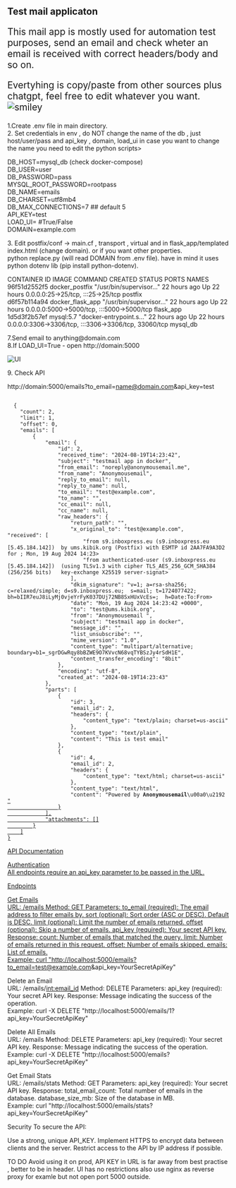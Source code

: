 <h2>Test mail applicaton</h2>
<p style="font-size: 1.5em;">This mail app is mostly used for automation test purposes, send an email and check wheter an email is received with correct headers/body and so on.
</p>
<p style="font-size: 1.5em;">Evertyhing is copy/paste from other sources plus chatgpt, feel free to edit whatever you want. <img src="https://html5-editor.net/images/smiley.png" alt="smiley" /></p>

1.Create .env file in main directory.<br>
2. Set credentials in env , do NOT change the name of the db , just host/user/pass and api_key , domain, load_ui in case you want to change the name you need to edit the python scripts> <br>
<p>
DB_HOST=mysql_db (check docker-compose)<br>
DB_USER=user<br>
DB_PASSWORD=pass<br>
MYSQL_ROOT_PASSWORD=rootpass<br>
DB_NAME=emails<br>
DB_CHARSET=utf8mb4<br>
DB_MAX_CONNECTIONS=7 ## default 5<br>
API_KEY=test<br>
LOAD_UI= #True/False<br>
DOMAIN=example.com<br>
  <p>
  3. Edit  postfix/conf -> main.cf , transport , virtual and in flask_app/templated index.html (change domain). or if you want other properties.<br
4. Use replece.py script to edit/change domain in all the needed files - > python replace.py (will read DOMAIN from .env file). have in mind it uses python dotenv lib (pip install python-dotenv).<br
5. Install docker/docker-compose or podman(not tested with podman).<br
6. Run docker-compose up -d<br>
    <p>
CONTAINER ID   IMAGE                          COMMAND                  CREATED        STATUS        PORTS                                                  NAMES<br>
96f51d2552f5   docker_postfix     "/usr/bin/supervisor…"   22 hours ago   Up 22 hours   0.0.0.0:25->25/tcp, :::25->25/tcp                      postfix <br>
d6f57b114a94   docker_flask_app   "/usr/bin/supervisor…"   22 hours ago   Up 22 hours   0.0.0.0:5000->5000/tcp, :::5000->5000/tcp              flask_app<br>
1d5d3f2b57ef   mysql:5.7                      "docker-entrypoint.s…"   22 hours ago   Up 22 hours   0.0.0.0:3306->3306/tcp, :::3306->3306/tcp, 33060/tcp   mysql_db<br>
      <p>
7.Send email to anything@domain.com<br>
8.If LOAD_UI=True - open http://domain:5000<br>


![UI](https://github.com/user-attachments/assets/dfe43e47-68a8-492e-8e27-47c588c90b71)

 <p>
9. Check API<br>

 

http://domain:5000/emails?to_email=name@domain.com&api_key=test
<p>
<code>
  {
    "count": 2,
    "limit": 1,
    "offset": 0,
    "emails": [
        {
            "email": {
                "id": 2,
                "received_time": "2024-08-19T14:23:42",
                "subject": "testmail app in docker",
                "from_email": "noreply@anonymousemail.me",
                "from_name": "Anonymousemail",
                "reply_to_email": null,
                "reply_to_name": null,
                "to_email": "test@example.com",
                "to_name": "",
                "cc_email": null,
                "cc_name": null,
                "raw_headers": {
                    "return_path": "<noreply@anonymousemail.me>",
                    "x_original_to": "test@example.com",
"received": [
                        "from s9.inboxpress.eu (s9.inboxpress.eu [5.45.184.142])  by ums.kibik.org (Postfix) with ESMTP id 2AA7FA9A3D2  for <test@ums.kibik.org>; Mon, 19 Aug 2024 14:23>
                        "from authenticated-user (s9.inboxpress.eu [5.45.184.142])  (using TLSv1.3 with cipher TLS_AES_256_GCM_SHA384 (256/256 bits)   key-exchange X25519 server-signat>
                    ],
                    "dkim_signature": "v=1; a=rsa-sha256; c=relaxed/simple; d=s9.inboxpress.eu;  s=mail; t=1724077422;  bh=bIIR7euJ8iLyMj0vjeYrFyK037DUj72NB8SxHUxVcEs=;  h=Date:To:From>
                    "date": "Mon, 19 Aug 2024 14:23:42 +0000",
                    "to": "test@ums.kibik.org",
                    "from": "Anonymousemail <noreply@anonymousemail.me>",
                    "subject": "testmail app in docker",
                    "message_id": "<e543dc60e85e17526a72240221f7a878@anonymousemail.me>",
                    "list_unsubscribe": "<https://anonymousemail.me/unsubscribe.php?uid=VVRYejQrYkJVOHdOQzJYSkdvZ05UQ2xFL3ozSFI0VVdxUGI5TWFLTlVzRT0=>",
                    "mime_version": "1.0",
                    "content_type": "multipart/alternative;  boundary=b1=_sgrDGwRqy8bBZWE9O7KVvcN68vqTYBSzJy4rSdH1E",
                    "content_transfer_encoding": "8bit"
                },
                "encoding": "utf-8",
                "created_at": "2024-08-19T14:23:43"
            },
            "parts": [
                {
                    "id": 3,
                    "email_id": 2,
                    "headers": {
                        "content_type": "text/plain; charset=us-ascii"
                    },
                    "content_type": "text/plain",
                    "content": "This is test email"
                },
                {
                    "id": 4,
                    "email_id": 2,
                    "headers": {
                        "content_type": "text/html; charset=us-ascii"
                    },
                    "content_type": "text/html",
                    "content": "<span style=\"color:#c0392b\">Powered by <strong>Anonymousemail</strong>\u00a0\u2192 </span><a href=\"https://anonymousemail.me/premium.php?source=em>"
                }
            ],
            "attachments": []
        }
    ]
}
</code>                     
<p>
API Documentation<p>
Authentication<br>
All endpoints require an api_key parameter to be passed in the URL.

Endpoints

Get Emails<br>
URL: /emails
Method: GET
Parameters:
to_email (required): The email address to filter emails by.
sort (optional): Sort order (ASC or DESC). Default is DESC.
limit (optional): Limit the number of emails returned.
offset (optional): Skip a number of emails.
api_key (required): Your secret API key.
Response:
count: Number of emails that matched the query.
limit: Number of emails returned in this request.
offset: Number of emails skipped.
emails: List of emails.<br>
Example:
curl "http://localhost:5000/emails?to_email=test@example.com&api_key=YourSecretApiKey"

Delete an Email<br>
URL: /emails/<int:email_id>
Method: DELETE
Parameters:
api_key (required): Your secret API key.
Response: Message indicating the success of the operation.<br>
Example:
curl -X DELETE "http://localhost:5000/emails/1?api_key=YourSecretApiKey"

Delete All Emails<br>
URL: /emails
Method: DELETE
Parameters:
api_key (required): Your secret API key.
Response: Message indicating the success of the operation.<br>
Example:
curl -X DELETE "http://localhost:5000/emails?api_key=YourSecretApiKey"

Get Email Stats<br>
URL: /emails/stats
Method: GET
Parameters:
api_key (required): Your secret API key.
Response:
total_email_count: Total number of emails in the database.
database_size_mb: Size of the database in MB.<br>
Example:
curl "http://localhost:5000/emails/stats?api_key=YourSecretApiKey"

Security
To secure the API:

Use a strong, unique API_KEY.
Implement HTTPS to encrypt data between clients and the server.
Restrict access to the API by IP address if possible.

TO DO
Avoid using it on prod, API KEY in URL is far away from best practise , better to be in header. UI has no restrictions also use nginx as reverse proxy for examle but not open port 5000 outside.
